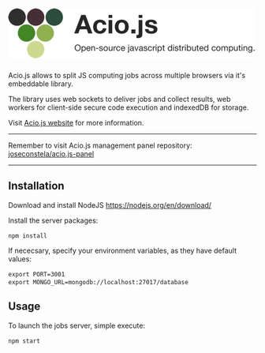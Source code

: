 # ![Acio.js](media/header.jpg)

Acio.js allows to split JS computing jobs across multiple browsers via it's embeddable library.

The library uses web sockets to deliver jobs and collect results, web workers for client-side secure code execution and indexedDB for storage.

Visit [Acio.js website](https://joseconstela.github.io/acio-js/) for more information.

<hr>

Remember to visit Acio.js management panel repository: [joseconstela/acio.js-panel](http://joseconstela.com/acio-js-panel)

<hr>

## Installation
Download and install NodeJS https://nodejs.org/en/download/

Install the server packages:

    npm install

If nececsary, specify your environment variables, as they have default values:

    export PORT=3001
    export MONGO_URL=mongodb://localhost:27017/database

## Usage
To launch the jobs server, simple execute:

    npm start
